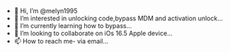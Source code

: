 - 👋 Hi, I’m @melyn1995
- 👀 I’m interested in unlocking code,bypass MDM and activation unlock...
- 🌱 I’m currently learning how to bypass...
- 💞️ I’m looking to collaborate on iOs 16.5 Apple device...
- 📫 How to reach me- via email...

<!---
melyn1995/melyn1995 is a ✨ special ✨ repository because its `README.md` (this file) appears on your GitHub profile.
You can click the Preview link to take a look at your changes.
--->
